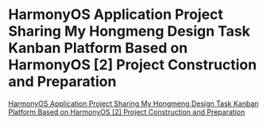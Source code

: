 # HarmonyOS Application Project Sharing My Hongmeng Design Task Kanban Platform Based on HarmonyOS [2] Project Construction and Preparation
[HarmonyOS Application Project Sharing My Hongmeng Design Task Kanban Platform Based on HarmonyOS [2] Project Construction and Preparation](https://aiwithcloud.com/2022/09/19/harmonyos_application_project_sharing_my_hongmeng_design_task_kanban_platform_based_on_harmonyos_2_project_construction_and_preparation/)